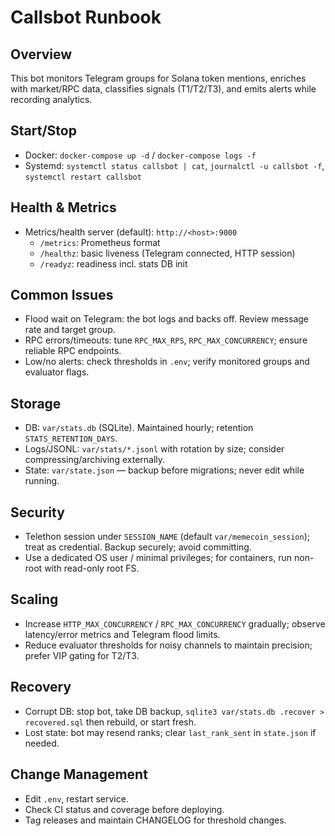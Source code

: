 # Callsbot Runbook

## Overview
This bot monitors Telegram groups for Solana token mentions, enriches with market/RPC data, classifies signals (T1/T2/T3), and emits alerts while recording analytics.

## Start/Stop
- Docker: `docker-compose up -d` / `docker-compose logs -f`
- Systemd: `systemctl status callsbot | cat`, `journalctl -u callsbot -f`, `systemctl restart callsbot`

## Health & Metrics
- Metrics/health server (default): `http://<host>:9000`
  - `/metrics`: Prometheus format
  - `/healthz`: basic liveness (Telegram connected, HTTP session)
  - `/readyz`: readiness incl. stats DB init

## Common Issues
- Flood wait on Telegram: the bot logs and backs off. Review message rate and target group.
- RPC errors/timeouts: tune `RPC_MAX_RPS`, `RPC_MAX_CONCURRENCY`; ensure reliable RPC endpoints.
- Low/no alerts: check thresholds in `.env`; verify monitored groups and evaluator flags.

## Storage
- DB: `var/stats.db` (SQLite). Maintained hourly; retention `STATS_RETENTION_DAYS`.
- Logs/JSONL: `var/stats/*.jsonl` with rotation by size; consider compressing/archiving externally.
- State: `var/state.json` — backup before migrations; never edit while running.

## Security
- Telethon session under `SESSION_NAME` (default `var/memecoin_session`); treat as credential. Backup securely; avoid committing.
- Use a dedicated OS user / minimal privileges; for containers, run non-root with read-only root FS.

## Scaling
- Increase `HTTP_MAX_CONCURRENCY` / `RPC_MAX_CONCURRENCY` gradually; observe latency/error metrics and Telegram flood limits.
- Reduce evaluator thresholds for noisy channels to maintain precision; prefer VIP gating for T2/T3.

## Recovery
- Corrupt DB: stop bot, take DB backup, `sqlite3 var/stats.db .recover > recovered.sql` then rebuild, or start fresh.
- Lost state: bot may resend ranks; clear `last_rank_sent` in `state.json` if needed.

## Change Management
- Edit `.env`, restart service.
- Check CI status and coverage before deploying.
- Tag releases and maintain CHANGELOG for threshold changes.
